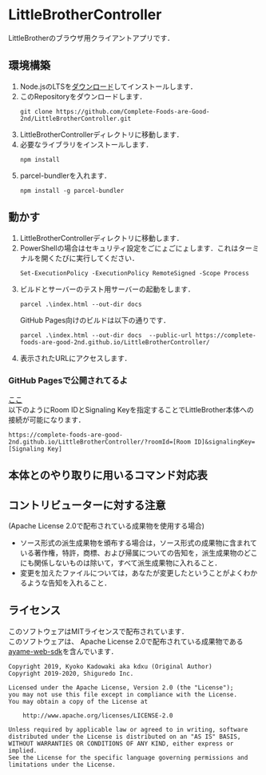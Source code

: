 # LittleBrotherController
LittleBrotherのブラウザ用クライアントアプリです．

## 環境構築
1. Node.jsのLTSを[ダウンロード](https://nodejs.org/ja/)してインストールします．  
1. このRepositoryをダウンロードします．
    ```
    git clone https://github.com/Complete-Foods-are-Good-2nd/LittleBrotherController.git
    ```
1. LittleBrotherControllerディレクトリに移動します．  
1. 必要なライブラリをインストールします．
    ```
    npm install
    ```
1. parcel-bundlerを入れます．  
    ```
    npm install -g parcel-bundler
    ```

## 動かす  
1. LittleBrotherControllerディレクトリに移動します．
1. PowerShellの場合はセキュリティ設定をごにょごにょします．これはターミナルを開くたびに実行してください．  
    ```
    Set-ExecutionPolicy -ExecutionPolicy RemoteSigned -Scope Process
    ```
1. ビルドとサーバーのテスト用サーバーの起動をします．  
    ```
    parcel .\index.html --out-dir docs 
    ```
    GitHub Pages向けのビルドは以下の通りです．
    ```
    parcel .\index.html --out-dir docs  --public-url https://complete-foods-are-good-2nd.github.io/LittleBrotherController/
    ```
1. 表示されたURLにアクセスします．  

### GitHub Pagesで公開されてるよ
[ここ](https://complete-foods-are-good-2nd.github.io/LittleBrotherController/)  
以下のようにRoom IDとSignaling Keyを指定することでLittleBrother本体への接続が可能になります．  
```
https://complete-foods-are-good-2nd.github.io/LittleBrotherController/?roomId=[Room ID]&signalingKey=[Signaling Key]
```

## 本体とのやり取りに用いるコマンド対応表
<script src="https://gist.github.com/nPeeech/5d9be64e710d96d02621656b444bbe93.js"></script>

## コントリビューターに対する注意
(Apache License 2.0で配布されている成果物を使用する場合)  
- ソース形式の派生成果物を頒布する場合は，ソース形式の成果物に含まれている著作権，特許，商標、および帰属についての告知を，派生成果物のどこにも関係しないものは除いて，すべて派生成果物に入れること．
- 変更を加えたファイルについては，あなたが変更したということがよくわかるような告知を入れること．

## ライセンス
このソフトウェアはMITライセンスで配布されています．  
このソフトウェアは、 Apache License 2.0で配布されている成果物である[ayame-web-sdk](https://github.com/OpenAyame/ayame-web-sdk)を含んでいます．  
```
Copyright 2019, Kyoko Kadowaki aka kdxu (Original Author)
Copyright 2019-2020, Shiguredo Inc.

Licensed under the Apache License, Version 2.0 (the "License");
you may not use this file except in compliance with the License.
You may obtain a copy of the License at

    http://www.apache.org/licenses/LICENSE-2.0

Unless required by applicable law or agreed to in writing, software
distributed under the License is distributed on an "AS IS" BASIS,
WITHOUT WARRANTIES OR CONDITIONS OF ANY KIND, either express or implied.
See the License for the specific language governing permissions and
limitations under the License.
```